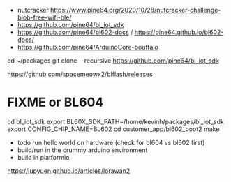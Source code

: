 
* nutcracker https://www.pine64.org/2020/10/28/nutcracker-challenge-blob-free-wifi-ble/
* https://github.com/pine64/bl_iot_sdk
* https://github.com/pine64/bl602-docs / https://pine64.github.io/bl602-docs/
* https://github.com/pine64/ArduinoCore-bouffalo 


cd ~/packages
git clone --recursive https://github.com/pine64/bl_iot_sdk

https://github.com/spacemeowx2/blflash/releases


# FIXME or BL604
cd bl_iot_sdk
export BL60X_SDK_PATH=/home/kevinh/packages/bl_iot_sdk
export CONFIG_CHIP_NAME=BL602
cd customer_app/bl602_boot2
make

* todo run hello world on hardware (check for bl604 vs bl602 first)
* build/run in the crummy arduino environment
* build in platformio

https://lupyuen.github.io/articles/lorawan2
